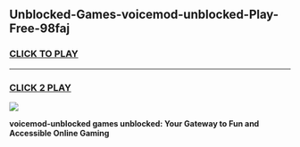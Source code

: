 
## Unblocked-Games-voicemod-unblocked-Play-Free-98faj
<h3>
<a href="https://premium76.site?title=voicemod-unblocked&ref=10A">CLICK TO PLAY</a></h3>
<hr>

<h3>
<a href="https://premium76.site?title=voicemod-unblocked&ref=10A">CLICK 2 PLAY</a>
  
</h3>

<a href="https://premium76.site?title=voicemod-unblocked&ref=10A"><img src="https://clearcache.store/games.png"></a>


**voicemod-unblocked games unblocked: Your Gateway to Fun and Accessible Online Gaming**
